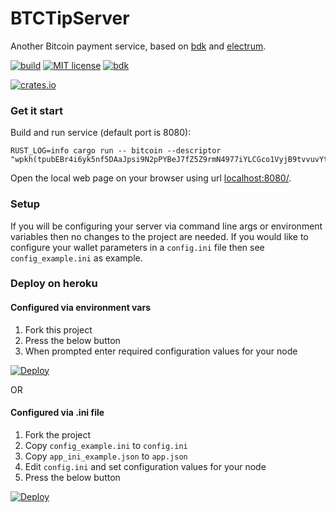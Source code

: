 BTCTipServer
===
Another Bitcoin payment service, based on [bdk](https://github.com/bitcoindevkit/bdk) and [electrum](https://github.com/bitcoindevkit/rust-electrum-client).

[![build](https://github.com/lvaccaro/btctipserver/workflows/ci/badge.svg)](https://github.com/lvaccaro/btctipserver/actions)
[![MIT license](https://img.shields.io/github/license/lvaccaro/btctipserver)](https://github.com/lvaccaro/btctipserver/blob/master/LICENSE)
[![bdk](https://raw.githubusercontent.com/bitcoindevkit/bitcoindevkit.org/master/static/badge/bitcoin-dev-kit.svg)](https://github.com/bitcoindevkit/bdk)

[![crates.io](https://img.shields.io/crates/v/btctipserver.svg)](https://crates.io/crates/btctipserver)

### Get it start
Build and run service (default port is 8080):
```
RUST_LOG=info cargo run -- bitcoin --descriptor "wpkh(tpubEBr4i6yk5nf5DAaJpsi9N2pPYBeJ7fZ5Z9rmN4977iYLCGco1VyjB9tvvuvYtfZzjD5A8igzgw3HeWeeKFmanHYqksqZXYXGsw5zjnj7KM9/*)"
```

Open the local web page on your browser using url [localhost:8080/](http://localhost:8080/).

### Setup

If you will be configuring your server via command line args or environment variables then no
changes to the project are needed. If you would like to configure your wallet parameters in a
`config.ini` file then see `config_example.ini` as example.

### Deploy on heroku

#### Configured via environment vars
1. Fork this project
2. Press the below button
3. When prompted enter required configuration values for your node

[![Deploy](https://www.herokucdn.com/deploy/button.svg)](https://heroku.com/deploy)

OR

#### Configured via .ini file
1. Fork the project
2. Copy `config_example.ini` to `config.ini`
3. Copy `app_ini_example.json` to `app.json`
4. Edit `config.ini` and set configuration values for your node
4. Press the below button

[![Deploy](https://www.herokucdn.com/deploy/button.svg)](https://heroku.com/deploy)
